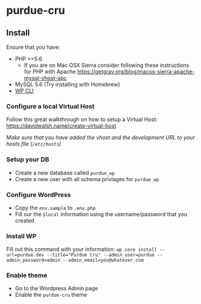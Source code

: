 # purdue-cru

## Install

Ensure that you have:
- PHP >=5.6
  - If you are on Mac OSX Sierra consider following these instructions for PHP with Apache https://getgrav.org/blog/macos-sierra-apache-mysql-vhost-apc
- MySQL 5.6 (Try installing with Homebrew)
- [WP CLI](https://wp-cli.org/)

### Configure a local Virtual Host
Follow this great walkthrough on how to setup a Virtual Host: https://davidwalsh.name/create-virtual-host

_Make sure that you have added the vhost and the development URL to your hosts file (`/etc/hosts`)_

### Setup your DB
- Create a new database called `purdue_wp`
- Create a new user with all schema privlages for `purdue_wp`

### Configure WordPress
- Copy the `env.sample` to `.env.php`
- Fill our the `$local` information using the username/password that you created

### Install WP
Fill out this command with your information:
`wp core install --url=purdue.dev --title="Purdue Cru" --admin_user=purdue --admin_password=admin --admin_email=you@whatever.com`

### Enable theme
- Go to the Wordpress Admin page
- Enable the `purdue-cru` theme
